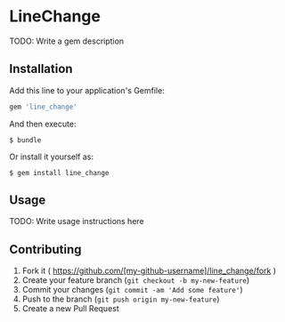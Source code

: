 # LineChange

TODO: Write a gem description

## Installation

Add this line to your application's Gemfile:

```ruby
gem 'line_change'
```

And then execute:

    $ bundle

Or install it yourself as:

    $ gem install line_change

## Usage

TODO: Write usage instructions here

## Contributing

1. Fork it ( https://github.com/[my-github-username]/line_change/fork )
2. Create your feature branch (`git checkout -b my-new-feature`)
3. Commit your changes (`git commit -am 'Add some feature'`)
4. Push to the branch (`git push origin my-new-feature`)
5. Create a new Pull Request
